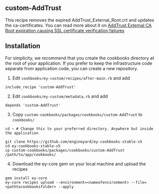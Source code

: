 ## custom-AddTrust

This recipe removes the expired AddTrust_External_Root.crt and updates the ca-certificates. You can read more about it on [AddTrust External CA Root expiration causing SSL certificate verification failures](https://support.cloud.engineyard.com/hc/en-us/articles/360048762994-AddTrust-External-CA-Root-expiration-causing-SSL-certificate-verification-failures)

## Installation

For simplicity, we recommend that you create the cookbooks directory at the root of your application. If you prefer to keep the infrastructure code separate from application code, you can create a new repository.

1. Edit `cookbooks/ey-custom/recipes/after-main.rb` and add

  ```
  include_recipe 'custom-AddTrust'
  ```

2. Edit `cookbooks/ey-custom/metadata.rb` and add

  ```
  depends 'custom-AddTrust'
  ```

3. Copy `custom-cookbooks/packages/cookbooks/custom-AddTrust` to `cookbooks/`

  ```
  cd ~ # Change this to your preferred directory. Anywhere but inside the application

  git clone https://github.com/engineyard/ey-cookbooks-stable-v5
  cd ey-cookbooks-stable-v5
  cp custom-cookbooks/packages/cookbooks/custom-AddTrust /path/to/app/cookbooks/
  ```

4. Download the ey-core gem on your local machine and upload the recipes

  ```
  gem install ey-core
  ey-core recipes upload --environment=<nameofenvironment> --file=<pathtocookbooksfolder> --apply
  ```

